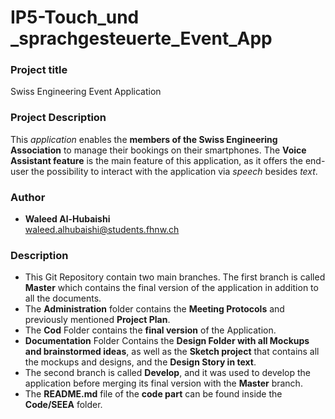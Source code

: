 # IP5-Touch_und _sprachgesteuerte_Event_App

### Project title
Swiss Engineering Event Application

### Project Description
This *application* enables the **members of the Swiss Engineering Association** 
to manage their bookings on their smartphones.
The **Voice Assistant feature** is the main feature of this application, 
as it offers the end-user the possibility to interact with the application 
via *speech* besides *text*.

### Author
* **Waleed Al-Hubaishi**\
waleed.alhubaishi@students.fhnw.ch

### Description
* This Git Repository contain two main branches. The first branch is called **Master** which contains the final version of the application in addition to all the documents.  
* The **Administration** folder contains the **Meeting Protocols** and previously mentioned **Project Plan**.  
* The **Cod** Folder contains the **final version** of the Application.  
* **Documentation** Folder Contains the **Design Folder with all Mockups and brainstormed ideas**, as well as the **Sketch project** that contains all the mockups and designs, and the **Design Story in text**.  
* The second branch is called **Develop**, and it was used to develop the application before merging its final version with the **Master** branch.  
* The **README.md** file of the **code part** can be found inside the **Code/SEEA** folder.  
